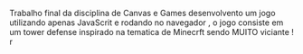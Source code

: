Trabalho final da disciplina de Canvas e Games desenvolvento um jogo utilizando apenas JavaScrit e rodando no navegador , o jogo consiste em um tower defense inspirado
na tematica de Minecrft sendo MUITO viciante !
r
